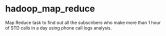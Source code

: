 # hadoop_map_reduce
Map Reduce task to find out all the subscribers who make more than 1 hour of STD calls in a day using phone call logs analysis.
